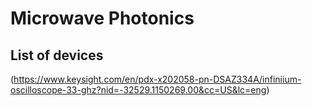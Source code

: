 # Microwave Photonics
## List of devices
(https://www.keysight.com/en/pdx-x202058-pn-DSAZ334A/infiniium-oscilloscope-33-ghz?nid=-32529.1150269.00&cc=US&lc=eng)
